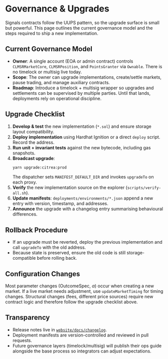 # Governance & Upgrades

Signals contracts follow the UUPS pattern, so the upgrade surface is small but powerful. This page outlines the current governance model and the steps required to ship a new implementation.

## Current Governance Model

- **Owner**: A single account (EOA or admin contract) controls `CLMSRMarketCore`, `CLMSRPosition`, and `PointsGranter` via `Ownable`. There is no timelock or multisig live today.
- **Scope**: The owner can upgrade implementations, create/settle markets, pause trading, and manage auxiliary contracts.
- **Roadmap**: Introduce a timelock + multisig wrapper so upgrades and settlements can be supervised by multiple parties. Until that lands, deployments rely on operational discipline.

## Upgrade Checklist

1. **Develop & test** the new implementation (`*.sol`) and ensure storage layout compatibility.
2. **Deploy implementation** using Hardhat Ignition or a direct `deploy` script. Record the address.
3. **Run unit + invariant tests** against the new bytecode, including gas snapshots.
4. **Broadcast upgrade**:
   ```bash
   yarn upgrade:citrea:prod
   ```
   The dispatcher sets `MANIFEST_DEFAULT_DIR` and invokes `upgradeTo` on each proxy.
5. **Verify** the new implementation source on the explorer (`scripts/verify-all.sh`).
6. **Update manifests**: `deployments/environments/*.json` append a new entry with version, timestamp, and addresses.
7. **Announce** the upgrade with a changelog entry summarising behavioural differences.

## Rollback Procedure

- If an upgrade must be reverted, deploy the previous implementation and call `upgradeTo` with the old address.
- Because state is preserved, ensure the old code is still storage-compatible before rolling back.

## Configuration Changes

Most parameter changes (OutcomeSpec, $\alpha$) occur when creating a new market. If a live market needs adjustment, use `updateMarketTiming` for timing changes. Structural changes (fees, different price sources) require new contract logic and therefore follow the upgrade checklist above.

## Transparency

- Release notes live in [`website/docs/changelog`](../changelog/index.md).
- Deployment manifests are version-controlled and reviewed in pull requests.
- Future governance layers (timelock/multisig) will publish their ops guide alongside the base process so integrators can adjust expectations.
